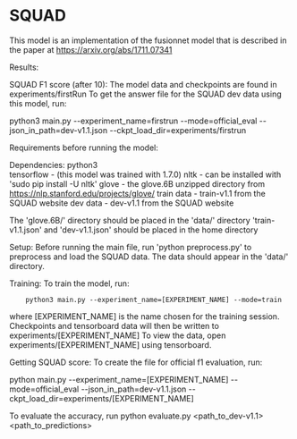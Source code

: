 # SQUAD

This model is an implementation of the fusionnet model that is described in 
the paper at https://arxiv.org/abs/1711.07341

Results:

SQUAD F1 score (after 10):
The model data and checkpoints are found in experiments/firstRun
To get the answer file for the SQUAD dev data using this model, run:

python3 main.py --experiment_name=firstrun --mode=official_eval --json_in_path=dev-v1.1.json --ckpt_load_dir=experiments/firstrun

Requirements before running the model:

Dependencies:
python3	   
tensorflow - (this model was trained with 1.7.0)
nltk 	   - can be installed with 'sudo pip install -U nltk'
glove 	   - the glove.6B unzipped directory from https://nlp.stanford.edu/projects/glove/
train data - train-v1.1 from the SQUAD website 
dev data   - dev-v1.1 from the SQUAD website

The 'glove.6B/' directory should be placed in the 'data/' directory
'train-v1.1.json' and 'dev-v1.1.json' should be placed in the home directory

Setup:
Before running the main file, run 'python preprocess.py' to preprocess and load the SQUAD data.
The data should appear in the 'data/' directory.


Training:
To train the model, run:

		python3 main.py --experiment_name=[EXPERIMENT_NAME] --mode=train

where [EXPERIMENT_NAME] is the name chosen for the training session.
Checkpoints and tensorboard data will then be written to experiments/[EXPERIMENT_NAME]
To view the data, open experiments/[EXPERIMENT_NAME] using tensorboard.


Getting SQUAD score:
To create the file for official f1 evaluation, run:

python main.py --experiment_name=[EXPERIMENT_NAME] --mode=official_eval --json_in_path=dev-v1.1.json --ckpt_load_dir=experiments/[EXPERIMENT_NAME]

To evaluate the accuracy, run
python evaluate.py <path_to_dev-v1.1> <path_to_predictions>
